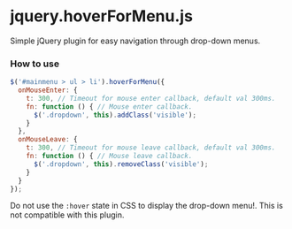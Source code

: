 # jquery.hoverForMenu.js

Simple jQuery plugin for easy navigation through drop-down menus.

### How to use
```javascript
$('#mainmenu > ul > li').hoverForMenu({
  onMouseEnter: {
    t: 300, // Timeout for mouse enter callback, default val 300ms.
    fn: function () { // Mouse enter callback.
      $('.dropdown', this).addClass('visible');
    }
  },
  onMouseLeave: {
    t: 300, // Timeout for mouse leave callback, default val 300ms.
    fn: function () { // Mouse leave callback.
      $('.dropdown', this).removeClass('visible');
    }
  }
});
```

Do not use the `:hover` state in CSS to display the drop-down menu!. This is not compatible with this plugin.
